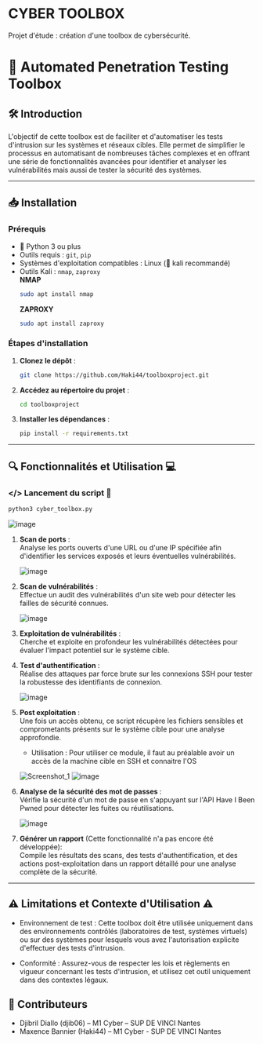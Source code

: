 # CYBER TOOLBOX
Projet d'étude : création d'une toolbox de cybersécurité.

# 🔐 Automated Penetration Testing Toolbox

## 🛠 Introduction

L'objectif de cette toolbox est de faciliter et d'automatiser les tests d'intrusion sur les systèmes et réseaux cibles. Elle permet de simplifier le processus en automatisant de nombreuses tâches complexes et en offrant une série de fonctionnalités avancées pour identifier et analyser les vulnérabilités mais aussi de tester la sécurité des systèmes.

---

## 📥 Installation

### Prérequis

- 🐍 Python 3 ou plus
- Outils requis : `git`, `pip`
- Systèmes d'exploitation compatibles : Linux (🐉 kali recommandé)
- Outils Kali : `nmap`, `zaproxy`  
  **NMAP**
   ```bash
   sudo apt install nmap
   ```
   **ZAPROXY**
   ```bash
   sudo apt install zaproxy
   ```
### Étapes d'installation

1. **Clonez le dépôt** :
   ```bash
   git clone https://github.com/Haki44/toolboxproject.git
   ```
2. **Accédez au répertoire du projet** :
   ```bash
   cd toolboxproject
   ```
3. **Installer les dépendances** :
   ```bash
   pip install -r requirements.txt
    ```
   
---

## 🔍 Fonctionnalités et Utilisation 💻

### </> Lancement du script 📄
   ```bash
   python3 cyber_toolbox.py
   ```
![image](https://github.com/user-attachments/assets/64b0d59d-95d0-499d-963e-4507a8314065)

1. **Scan de ports** :  
   Analyse les ports ouverts d'une URL ou d'une IP spécifiée afin d'identifier les services exposés et leurs éventuelles vulnérabilités.
   
   ![image](https://github.com/user-attachments/assets/b812cf70-1b9d-4a38-8cf7-145edc3f716e)

2. **Scan de vulnérabilités** :  
   Effectue un audit des vulnérabilités d'un site web pour détecter les failles de sécurité connues.
    
   ![image](https://github.com/user-attachments/assets/9ed90a23-428c-40a6-82d9-ce8a48740531)
   
3. **Exploitation de vulnérabilités** :  
   Cherche et exploite en profondeur les vulnérabilités détectées pour évaluer l'impact potentiel sur le système cible.
   
4. **Test d'authentification** :  
   Réalise des attaques par force brute sur les connexions SSH pour tester la robustesse des identifiants de connexion.
     
   ![image](https://github.com/user-attachments/assets/eae19e58-a0c5-42a9-a871-31615d887f3b)

5. **Post exploitation** :  
   Une fois un accès obtenu, ce script récupère les fichiers sensibles et comprometants présents sur le système cible pour une analyse approfondie.

   - Utilisation : Pour utiliser ce module, il faut au préalable avoir un accès de la machine cible en SSH et connaitre l'OS
     
   ![Screenshot_1](https://github.com/user-attachments/assets/286c2167-45ee-41e7-afc4-18908ae830de)
   ![image](https://github.com/user-attachments/assets/31636acb-1ba4-483f-9ccc-a1d5cd994c2b)

6. **Analyse de la sécurité des mot de passes** :  
   Vérifie la sécurité d'un mot de passe en s'appuyant sur l'API Have I Been Pwned pour détecter les fuites ou réutilisations.
     
   ![image](https://github.com/user-attachments/assets/41aabe17-0874-41df-85a9-65e77ecfd511)

7. **Générer un rapport** (Cette fonctionnalité n'a pas encore été développée):  
   Compile les résultats des scans, des tests d'authentification, et des actions post-exploitation dans un rapport détaillé pour une analyse complète de la sécurité.
   
---

## ⚠️ Limitations et Contexte d'Utilisation ⚠️

- Environnement de test : Cette toolbox doit être utilisée uniquement dans des environnements contrôlés (laboratoires de test, systèmes virtuels) ou sur des systèmes pour lesquels vous avez l'autorisation explicite d'effectuer des tests d'intrusion.

- Conformité : Assurez-vous de respecter les lois et règlements en vigueur concernant les tests d'intrusion, et utilisez cet outil uniquement dans des contextes légaux.

## 👥 Contributeurs
- Djibril Diallo (djib06) – M1 Cyber – SUP DE VINCI Nantes
- Maxence Bannier (Haki44) – M1 Cyber - SUP DE VINCI Nantes












